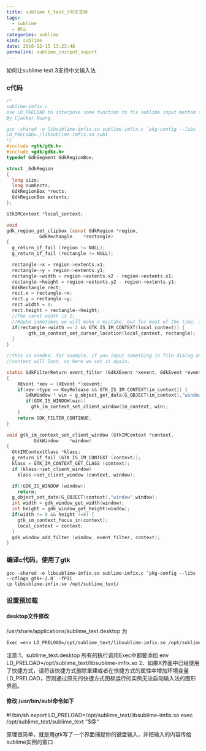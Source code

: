 ```yaml
---
title: sublime t_text_3中文支持
tags:
  - sublime
  - 默认
categories: sublime
kind: sublime
date: 2016-12-15 13:23:48
permalink: sublime_cninput_suport
---
```


如何让sublime text 3支持中文输入法

<!--more-->

### c代码

```c
/*
sublime-imfix.c
Use LD_PRELOAD to interpose some function to fix sublime input method support for linux.
By Cjacker Huang

gcc -shared -o libsublime-imfix.so sublime-imfix.c `pkg-config --libs --cflags gtk+-2.0` -fPIC
LD_PRELOAD=./libsublime-imfix.so subl
*/
#include <gtk/gtk.h>
#include <gdk/gdkx.h>
typedef GdkSegment GdkRegionBox;

struct _GdkRegion
{
  long size;
  long numRects;
  GdkRegionBox *rects;
  GdkRegionBox extents;
};

GtkIMContext *local_context;

void
gdk_region_get_clipbox (const GdkRegion *region,
            GdkRectangle    *rectangle)
{
  g_return_if_fail (region != NULL);
  g_return_if_fail (rectangle != NULL);

  rectangle->x = region->extents.x1;
  rectangle->y = region->extents.y1;
  rectangle->width = region->extents.x2 - region->extents.x1;
  rectangle->height = region->extents.y2 - region->extents.y1;
  GdkRectangle rect;
  rect.x = rectangle->x;
  rect.y = rectangle->y;
  rect.width = 0;
  rect.height = rectangle->height;
  //The caret width is 2;
  //Maybe sometimes we will make a mistake, but for most of the time, it should be the caret.
  if(rectangle->width == 2 && GTK_IS_IM_CONTEXT(local_context)) {
        gtk_im_context_set_cursor_location(local_context, rectangle);
  }
}

//this is needed, for example, if you input something in file dialog and return back the edit area
//context will lost, so here we set it again.

static GdkFilterReturn event_filter (GdkXEvent *xevent, GdkEvent *event, gpointer im_context)
{
    XEvent *xev = (XEvent *)xevent;
    if(xev->type == KeyRelease && GTK_IS_IM_CONTEXT(im_context)) {
       GdkWindow * win = g_object_get_data(G_OBJECT(im_context),"window");
       if(GDK_IS_WINDOW(win))
         gtk_im_context_set_client_window(im_context, win);
    }
    return GDK_FILTER_CONTINUE;
}

void gtk_im_context_set_client_window (GtkIMContext *context,
          GdkWindow    *window)
{
  GtkIMContextClass *klass;
  g_return_if_fail (GTK_IS_IM_CONTEXT (context));
  klass = GTK_IM_CONTEXT_GET_CLASS (context);
  if (klass->set_client_window)
    klass->set_client_window (context, window);

  if(!GDK_IS_WINDOW (window))
    return;
  g_object_set_data(G_OBJECT(context),"window",window);
  int width = gdk_window_get_width(window);
  int height = gdk_window_get_height(window);
  if(width != 0 && height !=0) {
    gtk_im_context_focus_in(context);
    local_context = context;
  }
  gdk_window_add_filter (window, event_filter, context);
}
```

### 编译c代码，使用了gtk

```{bash}
gcc -shared -o libsublime-imfix.so sublime-imfix.c `pkg-config --libs --cflags gtk+-2.0` -fPIC
cp libsublime-imfix.so /opt/sublime_text/
```
### 设置预加载

#### desktop文件修改

/usr/share/applications/sublime_text.desktop 为
```sh
Exec =env LD_PRELOAD=/opt/sublime_text/libsublime-imfix.so /opt/sublime_text/sublime_text %F
```
注意:1、sublime_text.desktop 所有的执行调用Exec中都要添加 env LD_PRELOAD=/opt/sublime_text/libsublime-imfix.so
     2、如果X界面中已经使用了快捷方式，请将该快捷方式删除重建或者在快捷方式的属性中增加环境变量LD_PRELOAD，否则通过原先的快捷方式图标运行的实例无法启动输入法的图形界面。


#### 修改 /usr/bin/subl命令如下

#!/bin/sh
export LD_PRELOAD=/opt/sublime_text/libsublime-imfix.so
exec /opt/sublime_text/sublime_text "$@"

原理很简单，就是用gtk写了一个界面捕捉你的键盘输入，并把输入的内容传给sublime实例的窗口